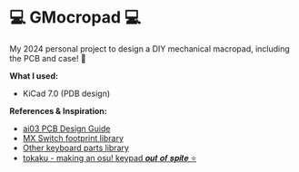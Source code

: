 # 💻 GMocropad 💻

My 2024 personal project to design a DIY mechanical macropad, including the PCB and case! 🌱

**What I used:**
- KiCad 7.0 (PDB design)

**References & Inspiration:**
- [ai03 PCB Design Guide](https://wiki.ai03.com/books/pcb-design)
 - [MX Switch footprint library](https://github.com/ai03-2725/MX_Alps_Hybrid)
 - [Other keyboard parts library](https://github.com/ai03-2725/random-keyboard-parts.pretty)
- [tokaku - making an osu! keypad 𝒐𝒖𝒕 𝒐𝒇 𝒔𝒑𝒊𝒕𝒆 ⭐](https://youtu.be/amLrU65DACw?si=5710u0JO2Urghqpn)
